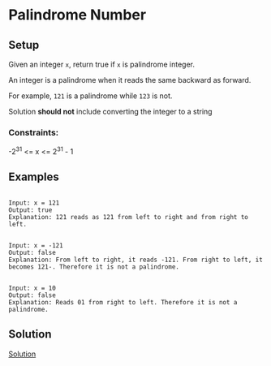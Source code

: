 # Palindrome Number

## Setup
Given an integer `x`, return true if `x` is palindrome integer.

An integer is a palindrome when it reads the same backward as forward.

For example, `121` is a palindrome while `123` is not.

Solution **should not** include converting the integer to a string

### Constraints:

-2<sup>31</sup> <= x <= 2<sup>31</sup> - 1
 
## Examples

```Example 1:

Input: x = 121
Output: true
Explanation: 121 reads as 121 from left to right and from right to left.
```

```Example 2:

Input: x = -121
Output: false
Explanation: From left to right, it reads -121. From right to left, it becomes 121-. Therefore it is not a palindrome.
```
```Example 3:

Input: x = 10
Output: false
Explanation: Reads 01 from right to left. Therefore it is not a palindrome.
 ```

## Solution
[Solution](solution.py)
